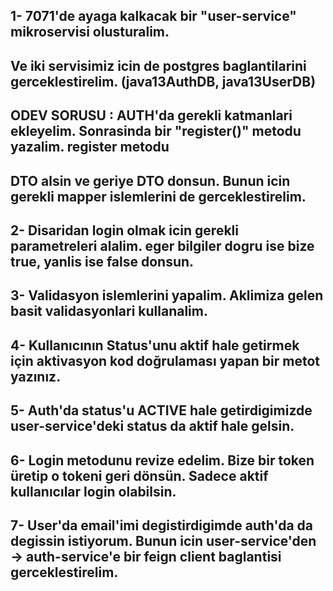 ## 1- 7071'de ayaga kalkacak bir "user-service" mikroservisi olusturalim. 
## Ve iki servisimiz icin de postgres baglantilarini gerceklestirelim. (java13AuthDB, java13UserDB)
## ODEV SORUSU : AUTH'da gerekli katmanlari ekleyelim. Sonrasinda bir "register()" metodu yazalim. register metodu
## DTO alsin ve geriye DTO donsun. Bunun icin gerekli mapper islemlerini de gerceklestirelim.

## 2- Disaridan login olmak icin gerekli parametreleri alalim. eger bilgiler dogru ise bize true, yanlis ise false donsun.

## 3- Validasyon islemlerini yapalim. Aklimiza gelen basit validasyonlari kullanalim.

## 4- Kullanıcının Status'unu aktif hale getirmek için aktivasyon kod doğrulaması yapan bir metot yazınız.

## 5- Auth'da status'u ACTIVE hale getirdigimizde user-service'deki status da aktif hale gelsin.

## 6- Login metodunu revize edelim. Bize bir token üretip o tokeni geri dönsün. Sadece aktif kullanıcılar login olabilsin.

## 7- User'da email'imi degistirdigimde auth'da da degissin istiyorum. Bunun icin user-service'den -> auth-service'e bir feign client baglantisi gerceklestirelim.